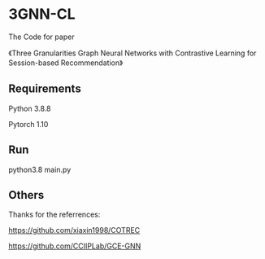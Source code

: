 # 3GNN-CL
The Code for paper 

《Three Granularities Graph Neural Networks with Contrastive Learning for Session-based Recommendation》

## Requirements
Python 3.8.8

Pytorch 1.10

## Run
python3.8 main.py

## Others
Thanks for the referrences:

https://github.com/xiaxin1998/COTREC

https://github.com/CCIIPLab/GCE-GNN

